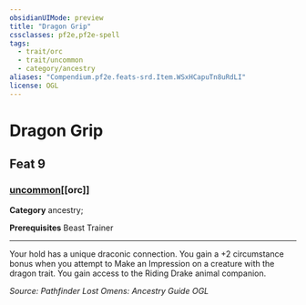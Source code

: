 ```yaml
---
obsidianUIMode: preview
title: "Dragon Grip"
cssclasses: pf2e,pf2e-spell
tags:
  - trait/orc
  - trait/uncommon
  - category/ancestry
aliases: "Compendium.pf2e.feats-srd.Item.WSxHCapuTn8uRdLI"
license: OGL
---
```

# Dragon Grip
## Feat 9
### [uncommon](uncommon "Uncommon Rarity Trait")[[orc]]

**Category** ancestry; 



**Prerequisites** Beast Trainer
* * *
Your hold has a unique draconic connection. You gain a +2 circumstance bonus when you attempt to Make an Impression on a creature with the dragon trait. You gain access to the Riding Drake animal companion.

*Source: Pathfinder Lost Omens: Ancestry Guide*
*OGL*